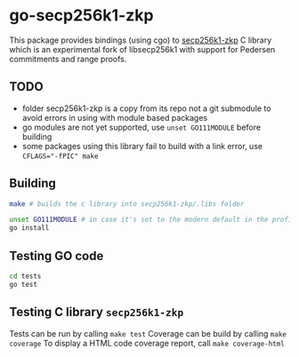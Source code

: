 # go-secp256k1-zkp

This package provides bindings (using cgo) to [secp256k1-zkp](https://github.com/mimblewimble/secp256k1-zkp) 
C library which is an experimental fork of libsecp256k1 with support for Pedersen commitments and range proofs.

## TODO

- folder secp256k1-zkp is a copy from its repo not a git submodule to avoid errors in using with module based packages
- go modules are not yet supported, use `unset GO111MODULE` before building
- some packages using this library fail to build with a link error, use `CFLAGS="-fPIC" make`

## Building

```bash
make # builds the c library into secp256k1-zkp/.libs folder

unset GO111MODULE # in case it's set to the modern default in the profile
go install
```

## Testing GO code

```bash
cd tests
go test
```

## Testing C library `secp256k1-zkp`

Tests can be run by calling `make test`
Coverage can be build by calling `make coverage`
To display a HTML code coverage report, call `make coverage-html`
